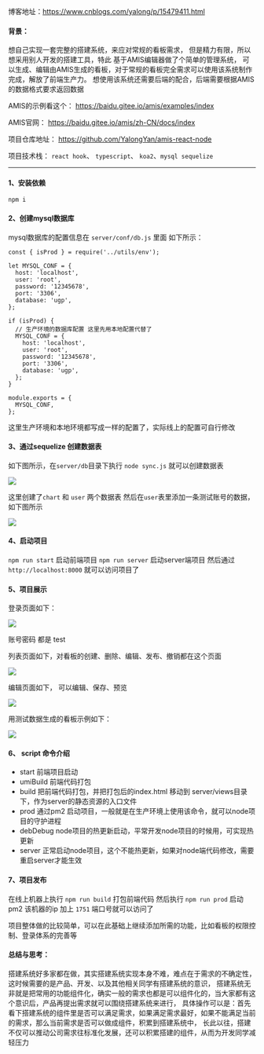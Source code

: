 博客地址：https://www.cnblogs.com/yalong/p/15479411.html
#### 背景：
想自己实现一套完整的搭建系统，来应对常规的看板需求， 但是精力有限，所以想采用别人开发的搭建工具，特此 基于AMIS编辑器做了个简单的管理系统，
可以生成、编辑由AMIS生成的看板，对于常规的看板完全需求可以使用该系统制作完成，解放了前端生产力。
想使用该系统还需要后端的配合，后端需要根据AMIS的数据格式要求返回数据

AMIS的示例看这个： https://baidu.gitee.io/amis/examples/index

AMIS官网： https://baidu.gitee.io/amis/zh-CN/docs/index   

项目仓库地址： https://github.com/YalongYan/amis-react-node

项目技术栈： `react hook`、 `typescript`、 `koa2`、`mysql sequelize`

---

#### 1、安装依赖
```
npm i 
```

#### 2、创建mysql数据库

mysql数据库的配置信息在 `server/conf/db.js` 里面
如下所示：
```
const { isProd } = require('../utils/env');

let MYSQL_CONF = {
  host: 'localhost',
  user: 'root',
  password: '12345678',
  port: '3306',
  database: 'ugp',
};

if (isProd) {
  // 生产环境的数据库配置 这里先用本地配置代替了
  MYSQL_CONF = {
    host: 'localhost',
    user: 'root',
    password: '12345678',
    port: '3306',
    database: 'ugp',
  };
}

module.exports = {
  MYSQL_CONF,
};

```
这里生产环境和本地环境都写成一样的配置了，实际线上的配置可自行修改


#### 3、通过sequelize 创建数据表
如下图所示，在`server/db`目录下执行 `node sync.js` 就可以创建数据表

![](https://img2020.cnblogs.com/blog/872412/202110/872412-20211029105350043-1699538103.png)

这里创建了`chart` 和 `user` 两个数据表
然后在`user`表里添加一条测试账号的数据，如下图所示

![](https://img2020.cnblogs.com/blog/872412/202110/872412-20211029105442062-193211385.png)


#### 4、启动项目
`npm run start` 启动前端项目
`npm run server` 启动server端项目
然后通过 `http://localhost:8000` 就可以访问项目了

#### 5、项目展示
登录页面如下：

![](https://img2020.cnblogs.com/blog/872412/202110/872412-20211029105524399-1567878919.png)

账号密码 都是 test

列表页面如下，对看板的创建、删除、编辑、发布、撤销都在这个页面

![](https://img2020.cnblogs.com/blog/872412/202110/872412-20211029105621504-1559552439.png)


编辑页面如下， 可以编辑、保存、预览

![](https://img2020.cnblogs.com/blog/872412/202110/872412-20211029105630761-605102962.png)

用测试数据生成的看板示例如下：

![](https://img2020.cnblogs.com/blog/872412/202110/872412-20211029141628909-1157214217.png)


#### 6、 script 命令介绍
- start 前端项目启动
- umiBuild 前端代码打包
- build 把前端代码打包，并把打包后的index.html 移动到 server/views目录下，作为server的静态资源的入口文件
- prod 通过pm2 启动项目，一般就是在生产环境上使用该命令，就可以node项目的守护进程 
- debDebug   node项目的热更新启动，平常开发node项目的时候用，可实现热更新
- server 正常启动node项目，这个不能热更新，如果对node端代码修改，需要重启server才能生效

#### 7、项目发布
在线上机器上执行 `npm run build` 打包前端代码
然后执行   `npm run prod`  启动pm2
该机器的ip 加上 `1751` 端口号就可以访问了

项目整体做的比较简单，可以在此基础上继续添加所需的功能，比如看板的权限控制、登录体系的完善等

#### 总结与思考：
搭建系统好多家都在做，其实搭建系统实现本身不难，难点在于需求的不确定性，这时候需要的是产品、开发、以及其他相关同学有搭建系统的意识，
搭建系统无非就是把常用的功能组件化，确实一般的需求也都是可以组件化的，当大家都有这个意识后，产品再提出需求就可以围绕搭建系统来进行，
具体操作可以是：首先看下搭建系统的组件里是否可以满足需求，如果满足需求最好，如果不能满足当前的需求，那么当前需求是否可以做成组件，积累到搭建系统中，
长此以往，搭建不仅可以推动公司需求往标准化发展，还可以积累搭建的组件，从而为开发同学减轻压力

